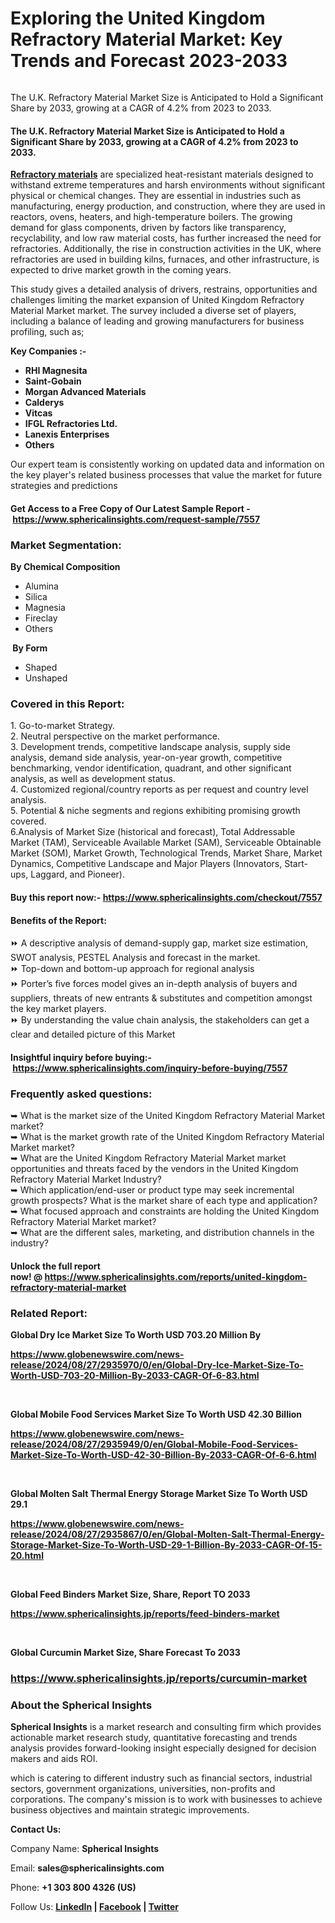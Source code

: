 <div class="wow_read_blog_hdr_img">
<div class="wow_read_blog_hdr_img_innr">
<h1>Exploring the United Kingdom Refractory Material Market: Key Trends and Forecast 2023-2033</h1>
</div>
<div class="wow_main_float_head_img"><img src="https://www.vevioz.com/upload/photos/2024/12/TVZxXGo96BCHGmONAYjg_27_2e4f7266bc90ad77110112fdc67aa6b8_image.jpg" alt="" /></div>
</div>
<div class="read-blog-container">
<div class="read-blog-desc">
<p class="mb-0">The U.K. Refractory Material Market Size is Anticipated to Hold a Significant Share by 2033, growing at a CAGR of 4.2% from 2023 to 2033.</p>
</div>
<div class="read-content">
<h4><strong>The U.K. Refractory Material Market Size is Anticipated to Hold a Significant Share by 2033, growing at a CAGR of 4.2% from 2023 to 2033.</strong></h4>
<p><a href="https://www.sphericalinsights.com/reports/united-kingdom-refractory-material-market" target="_blank" rel="noopener"><strong>Refractory materials</strong></a>&nbsp;are specialized heat-resistant materials designed to withstand extreme temperatures and harsh environments without significant physical or chemical changes. They are essential in industries such as manufacturing, energy production, and construction, where they are used in reactors, ovens, heaters, and high-temperature boilers. The growing demand for glass components, driven by factors like transparency, recyclability, and low raw material costs, has further increased the need for refractories. Additionally, the rise in construction activities in the UK, where refractories are used in building kilns, furnaces, and other infrastructure, is expected to drive market growth in the coming years.</p>
<p>This study gives a detailed analysis of drivers, restrains, opportunities and challenges limiting the market expansion of United Kingdom Refractory Material Market market. The survey included a diverse set of players, including a balance of leading and growing manufacturers for business profiling, such as;</p>
<p><strong>Key Companies :-</strong></p>
<ul>
<li><strong>RHI Magnesita</strong></li>
<li><strong>Saint-Gobain</strong></li>
<li><strong>Morgan Advanced Materials</strong></li>
<li><strong>Calderys</strong></li>
<li><strong>Vitcas</strong></li>
<li><strong>IFGL Refractories Ltd.</strong></li>
<li><strong>Lanexis Enterprises</strong></li>
<li><strong>Others</strong></li>
</ul>
<p>Our expert team is consistently working on updated data and information on the key player's related business processes that value the market for future strategies and predictions</p>
<h4><strong>Get Access to a Free Copy of Our Latest Sample Report&nbsp;-&nbsp;<a href="https://www.sphericalinsights.com/request-sample/7557" rel="nofollow">https://www.sphericalinsights.com/request-sample/7557</a></strong></h4>
<h3><strong>Market Segmentation:</strong></h3>
<p><strong>By Chemical Composition</strong></p>
<ul>
<li>Alumina</li>
<li>Silica</li>
<li>Magnesia</li>
<li>Fireclay</li>
<li>Others</li>
</ul>
<p><strong>&nbsp;By Form</strong></p>
<ul>
<li>Shaped</li>
<li>Unshaped</li>
</ul>
<h3>Covered in this Report:</h3>
<p>1. Go-to-market Strategy.<br />2. Neutral perspective on the market performance.<br />3. Development trends, competitive landscape analysis, supply side analysis, demand side analysis, year-on-year growth, competitive benchmarking, vendor identification, quadrant, and other significant analysis, as well as development status.<br />4. Customized regional/country reports as per request and country level analysis.<br />5. Potential &amp; niche segments and regions exhibiting promising growth covered.<br />6.Analysis of Market Size (historical and forecast), Total Addressable Market (TAM), Serviceable Available Market (SAM), Serviceable Obtainable Market (SOM), Market Growth, Technological Trends, Market Share, Market Dynamics, Competitive Landscape and Major Players (Innovators, Start-ups, Laggard, and Pioneer).</p>
<h4>Buy this report now:-&nbsp;<a href="https://www.sphericalinsights.com/checkout/7557" rel="nofollow">https://www.sphericalinsights.com/checkout/7557</a></h4>
<h4>Benefits of the Report:</h4>
<p>⏩ A descriptive analysis of demand-supply gap, market size estimation, SWOT analysis, PESTEL Analysis and forecast in the market.<br />⏩ Top-down and bottom-up approach for regional analysis<br />⏩ Porter&rsquo;s five forces model gives an in-depth analysis of buyers and suppliers, threats of new entrants &amp; substitutes and competition amongst the key market players.<br />⏩ By understanding the value chain analysis, the stakeholders can get a clear and detailed picture of this Market</p>
<h4>Insightful inquiry before buying:-&nbsp;<a href="https://www.sphericalinsights.com/inquiry-before-buying/7557" rel="nofollow">https://www.sphericalinsights.com/inquiry-before-buying/7557</a></h4>
<h3>Frequently asked questions:</h3>
<p>➥ What is the market size of the United Kingdom Refractory Material Market market?<br />➥ What is the market growth rate of the United Kingdom Refractory Material Market market?<br />➥ What are the United Kingdom Refractory Material Market market opportunities and threats faced by the vendors in the United Kingdom Refractory Material Market Industry?<br />➥ Which application/end-user or product type may seek incremental growth prospects? What is the market share of each type and application?<br />➥ What focused approach and constraints are holding the United Kingdom Refractory Material Market market?<br />➥ What are the different sales, marketing, and distribution channels in the industry?</p>
<h4>Unlock the full report now!&nbsp;@&nbsp;<a href="https://www.sphericalinsights.com/reports/united-kingdom-refractory-material-market" rel="nofollow">https://www.sphericalinsights.com/reports/united-kingdom-refractory-material-market</a></h4>
<h3><strong>Related Report:</strong></h3>
<p><strong>Global Dry Ice Market Size To Worth USD 703.20 Million By</strong></p>
<p><strong><a href="https://www.globenewswire.com/news-release/2024/08/27/2935970/0/en/Global-Dry-Ice-Market-Size-To-Worth-USD-703-20-Million-By-2033-CAGR-Of-6-83.html" rel="nofollow">https://www.globenewswire.com/news-release/2024/08/27/2935970/0/en/Global-Dry-Ice-Market-Size-To-Worth-USD-703-20-Million-By-2033-CAGR-Of-6-83.html</a></strong></p>
<p><strong>&nbsp;</strong></p>
<p><strong>Global Mobile Food Services Market Size To Worth USD 42.30 Billion</strong></p>
<p><strong><a href="https://www.globenewswire.com/news-release/2024/08/27/2935949/0/en/Global-Mobile-Food-Services-Market-Size-To-Worth-USD-42-30-Billion-By-2033-CAGR-Of-6-6.html" rel="nofollow">https://www.globenewswire.com/news-release/2024/08/27/2935949/0/en/Global-Mobile-Food-Services-Market-Size-To-Worth-USD-42-30-Billion-By-2033-CAGR-Of-6-6.html</a></strong></p>
<p><strong>&nbsp;</strong></p>
<p><strong>Global Molten Salt Thermal Energy Storage Market Size To Worth USD 29.1&nbsp;&nbsp;</strong></p>
<p><strong><a href="https://www.globenewswire.com/news-release/2024/08/27/2935867/0/en/Global-Molten-Salt-Thermal-Energy-Storage-Market-Size-To-Worth-USD-29-1-Billion-By-2033-CAGR-Of-15-20.html" rel="nofollow">https://www.globenewswire.com/news-release/2024/08/27/2935867/0/en/Global-Molten-Salt-Thermal-Energy-Storage-Market-Size-To-Worth-USD-29-1-Billion-By-2033-CAGR-Of-15-20.html</a></strong></p>
<p><strong>&nbsp;</strong></p>
<p><strong>Global Feed Binders Market Size, Share, Report TO 2033</strong></p>
<p><strong><a href="https://www.sphericalinsights.jp/reports/feed-binders-market" rel="nofollow">https://www.sphericalinsights.jp/reports/feed-binders-market</a></strong></p>
<p><strong>&nbsp;</strong></p>
<p><strong>Global Curcumin Market Size, Share Forecast To 2033</strong></p>
<h3><strong><strong><a href="https://www.sphericalinsights.jp/reports/curcumin-market" rel="nofollow">https://www.sphericalinsights.jp/reports/curcumin-market</a></strong></strong></h3>
<h3><strong>About the Spherical Insights</strong></h3>
<p><strong>Spherical Insights</strong>&nbsp;is a market research and consulting firm which provides actionable market research study, quantitative forecasting and trends analysis provides forward-looking insight especially designed for decision makers and aids ROI.</p>
<p>which is catering to different industry such as financial sectors, industrial sectors, government organizations, universities, non-profits and corporations. The company's mission is to work with businesses to achieve business objectives and maintain strategic improvements.</p>
<p><strong>Contact Us:</strong></p>
<p>Company Name:&nbsp;<strong>Spherical Insights</strong></p>
<p>Email:&nbsp;<strong>sales@sphericalinsights.com</strong></p>
<p>Phone:&nbsp;<strong>+1 303 800 4326 (US)</strong></p>
<p>Follow Us:&nbsp;<strong><a href="https://www.linkedin.com/company/spherical-insight/" rel="nofollow"><u>LinkedIn</u></a>&nbsp;|&nbsp;<a href="https://www.facebook.com/sphericalinsights22" rel="nofollow"><u>Facebook</u></a>&nbsp;|&nbsp;<a href="https://twitter.com/SInsights_US" rel="nofollow"><u>Twitter</u></a></strong></p>
</div>
</div>
